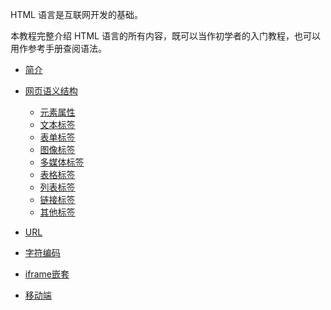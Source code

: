 HTML 语言是互联网开发的基础。

本教程完整介绍 HTML 语言的所有内容，既可以当作初学者的入门教程，也可以用作参考手册查阅语法。

- [简介](docs//intro.md)
- [网页语义结构](docs//semantic.md)
    - [元素属性](docs//attribute.md)
    - [文本标签](docs//text.md)
    - [表单标签](docs//form.md)
    - [图像标签](docs//image.md)
    - [多媒体标签](docs//multimedia.md)
    - [表格标签](docs//table.md)
    - [列表标签](docs//list.md)
    - [链接标签](docs//link.md)
    - [其他标签](docs//elements.md)

- [URL](docs//url.md)
- [字符编码](docs//encode.md)
- [iframe嵌套](docs//iframe.md)
- [移动端](docs//mobile.md)